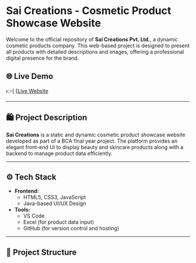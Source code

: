 # Sai Creations - Cosmetic Product Showcase Website

Welcome to the official repository of **Sai Creations Pvt. Ltd.**, a dynamic cosmetic products company. This web-based project is designed to present all products with detailed descriptions and images, offering a professional digital presence for the brand.

## 🌐 Live Demo

👉[ [[Live Website](https://niknikhil22.github.io/Sai-creations/)

---

## 🛍️ Project Description

**Sai Creations** is a static and dynamic cosmetic product showcase website developed as part of a BCA final year project. The platform provides an elegant front-end UI to display beauty and skincare products along with a backend to manage product data efficiently.

---

## ⚙️ Tech Stack

- **Frontend:**
  - HTML5, CSS3, JavaScript
  - Java-based UI/UX Design
- **Tools:**
  - VS Code
  - Excel (for product data input)
  - GitHub (for version control and hosting)

---

## 📁 Project Structure

